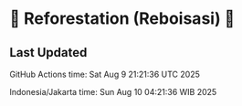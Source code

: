 
# 🌳 Reforestation (Reboisasi) 🌲

## Last Updated

GitHub Actions time: Sat Aug  9 21:21:36 UTC 2025

Indonesia/Jakarta time: Sun Aug 10 04:21:36 WIB 2025
